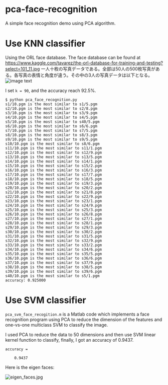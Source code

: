 # pca-face-recognition
A simple face recognition demo using PCA algorithm.

# Use KNN classifier

Using the ORL face database.
The face database can be found at https://www.kaggle.com/tavarez/the-orl-database-for-training-and-testing?select=101_11.jpg
一人十枚の写真データである。全部は50人の500枚写真がある。各写真の表情と角度が違う。その中の3人の写真データは以下となる。
![image text](https://github.com/KKK12321/PCA-face-recognition/blob/main/face%20sample%20data.png)


I set ```k = 90```, and the accuracy reach 92.5%.

```shell
$ python pca_face_recognition.py
s1/10.pgm is the most similar to s1/5.pgm
s2/10.pgm is the most similar to s2/8.pgm
s3/10.pgm is the most similar to s3/9.pgm
s4/10.pgm is the most similar to s4/5.pgm
s5/10.pgm is the most similar to s40/5.pgm
s6/10.pgm is the most similar to s6/6.pgm
s7/10.pgm is the most similar to s7/5.pgm
s8/10.pgm is the most similar to s8/3.pgm
s9/10.pgm is the most similar to s9/5.pgm
s10/10.pgm is the most similar to s8/6.pgm
s11/10.pgm is the most similar to s11/1.pgm
s12/10.pgm is the most similar to s12/9.pgm
s13/10.pgm is the most similar to s13/5.pgm
s14/10.pgm is the most similar to s14/1.pgm
s15/10.pgm is the most similar to s15/2.pgm
s16/10.pgm is the most similar to s16/3.pgm
s17/10.pgm is the most similar to s17/7.pgm
s18/10.pgm is the most similar to s18/5.pgm
s19/10.pgm is the most similar to s19/3.pgm
s20/10.pgm is the most similar to s20/2.pgm
s21/10.pgm is the most similar to s21/8.pgm
s22/10.pgm is the most similar to s22/9.pgm
s23/10.pgm is the most similar to s23/1.pgm
s24/10.pgm is the most similar to s24/9.pgm
s25/10.pgm is the most similar to s25/3.pgm
s26/10.pgm is the most similar to s26/8.pgm
s27/10.pgm is the most similar to s27/1.pgm
s28/10.pgm is the most similar to s28/1.pgm
s29/10.pgm is the most similar to s29/3.pgm
s30/10.pgm is the most similar to s30/2.pgm
s31/10.pgm is the most similar to s31/5.pgm
s32/10.pgm is the most similar to s32/9.pgm
s33/10.pgm is the most similar to s33/2.pgm
s34/10.pgm is the most similar to s34/6.pgm
s35/10.pgm is the most similar to s35/5.pgm
s36/10.pgm is the most similar to s36/6.pgm
s37/10.pgm is the most similar to s37/9.pgm
s38/10.pgm is the most similar to s38/5.pgm
s39/10.pgm is the most similar to s39/6.pgm
s40/10.pgm is the most similar to s5/1.pgm
accuracy: 0.925000
```

# Use SVM classifier

```pca_svm_face_recogition.m``` is a Matlab code which implements a face recognition program using PCA to reduce the dimension of the features and one-vs-one multiclass SVM to classify the image.

I used PCA to reduce the data to 50 dimensions and then use SVM linear kernel function to classify, finally, I got an accuracy of 0.9437.

```
accuracy =

    0.9437
```

Here is the eigen faces:

![eigen_faces.jpg](https://github.com/techping/pca-face-recognition/raw/master/eigen_faces.jpg)

